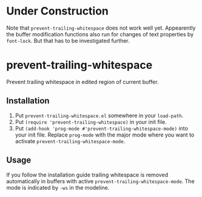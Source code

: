 # Under Construction
Note that `prevent-trailing-whitespace` does not work well yet. Appearently the buffer modification functions also run for changes of text properties by `font-lock`. But that has to be investigated further.

# prevent-trailing-whitespace
Prevent trailing whitespace in edited region of current buffer.

## Installation
1. Put `prevent-trailing-whitespace.el` somewhere in your `load-path`.
2. Put `(require 'prevent-trailing-whitespace)` in your init file.
3. Put `(add-hook 'prog-mode #'prevent-trailing-whitespace-mode)` into your init file. Replace `prog-mode` with the major mode where you want to activate `prevent-trailing-whitespace-mode`.

## Usage
If you follow the installation guide trailing whitespace is removed automatically in buffers with active `prevent-trailing-whitespace-mode`. The mode is indicated by `-ws` in the modeline.
